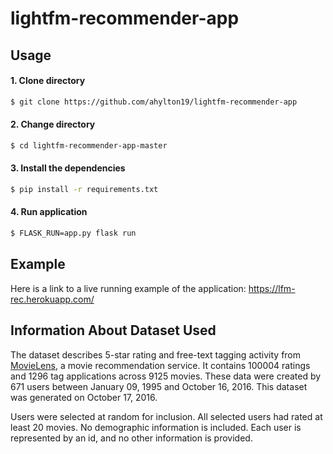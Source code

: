# lightfm-recommender-app

## Usage 
#### 1. Clone directory
```bash
$ git clone https://github.com/ahylton19/lightfm-recommender-app
```

#### 2. Change directory
```bash
$ cd lightfm-recommender-app-master
```

#### 3. Install the dependencies
```bash
$ pip install -r requirements.txt
```

#### 4. Run application
```bash
$ FLASK_RUN=app.py flask run
```

## Example

Here is a link to a live running example of the application: https://lfm-rec.herokuapp.com/

## Information About Dataset Used
The dataset describes 5-star rating and free-text tagging activity from [MovieLens](http://movielens.org), a movie recommendation service. It contains 100004 ratings and 1296 tag applications across 9125 movies. These data were created by 671 users between January 09, 1995 and October 16, 2016. This dataset was generated on October 17, 2016.

Users were selected at random for inclusion. All selected users had rated at least 20 movies. No demographic information is included. Each user is represented by an id, and no other information is provided.
